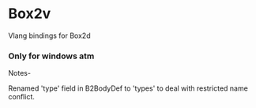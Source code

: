 # Box2v
Vlang bindings for Box2d

### Only for windows atm

Notes- 

Renamed 'type' field in B2BodyDef to 'types' to deal with restricted name conflict.
